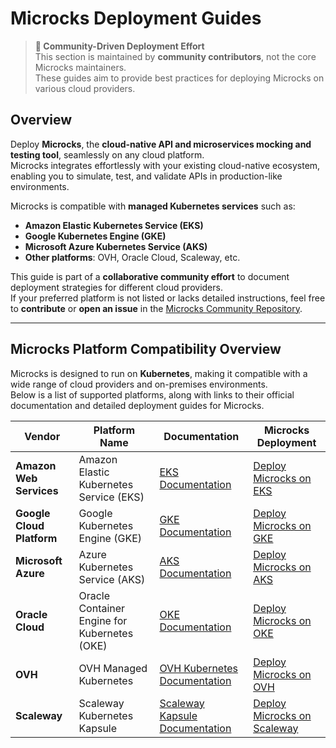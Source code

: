 # Microcks Deployment Guides  

> **🚀 Community-Driven Deployment Effort**  
> This section is maintained by **community contributors**, not the core Microcks maintainers.  
> These guides aim to provide best practices for deploying Microcks on various cloud providers.  

## Overview  

Deploy **Microcks**, the **cloud-native API and microservices mocking and testing tool**, seamlessly on any cloud platform.  
Microcks integrates effortlessly with your existing cloud-native ecosystem, enabling you to simulate, test, and validate APIs in production-like environments.  

Microcks is compatible with **managed Kubernetes services** such as:  

- **Amazon Elastic Kubernetes Service (EKS)**  
- **Google Kubernetes Engine (GKE)**  
- **Microsoft Azure Kubernetes Service (AKS)**  
- **Other platforms**: OVH, Oracle Cloud, Scaleway, etc.  

This guide is part of a **collaborative community effort** to document deployment strategies for different cloud providers.  
If your preferred platform is not listed or lacks detailed instructions, feel free to **contribute** or **open an issue** in the [Microcks Community Repository](https://github.com/microcks/community).  

---

## Microcks Platform Compatibility Overview  

Microcks is designed to run on **Kubernetes**, making it compatible with a wide range of cloud providers and on-premises environments.  
Below is a list of supported platforms, along with links to their official documentation and detailed deployment guides for Microcks.  

| Vendor                     | Platform Name                          | Documentation                                                                                     | Microcks Deployment                                                                                   |
|----------------------------|----------------------------------------|--------------------------------------------------------------------------------------------------|-------------------------------------------------------------------------------------------------------|
| **Amazon Web Services**    | Amazon Elastic Kubernetes Service (EKS) | [EKS Documentation](https://docs.aws.amazon.com/eks/latest/userguide/getting-started.html)       | [Deploy Microcks on EKS](https://github.com/microcks/community/tree/main/install/aws)                 |
| **Google Cloud Platform**  | Google Kubernetes Engine (GKE)          | [GKE Documentation](https://cloud.google.com/kubernetes-engine/docs/quickstart)                  | [Deploy Microcks on GKE](https://github.com/microcks/community/tree/main/install/gcp)                 |
| **Microsoft Azure**        | Azure Kubernetes Service (AKS)          | [AKS Documentation](https://learn.microsoft.com/en-us/azure/aks/)                                | [Deploy Microcks on AKS](https://github.com/microcks/community/tree/main/install/azure)               |
| **Oracle Cloud**           | Oracle Container Engine for Kubernetes (OKE) | [OKE Documentation](https://docs.oracle.com/en-us/iaas/Content/ContEng/Concepts/contengoverview.htm) | [Deploy Microcks on OKE](https://github.com/microcks/community/tree/main/install/oracle)              |
| **OVH**                    | OVH Managed Kubernetes                  | [OVH Kubernetes Documentation](https://docs.ovh.com/gb/en/kubernetes/)                           | [Deploy Microcks on OVH](https://github.com/microcks/community/tree/main/install/ovh)                 |
| **Scaleway**               | Scaleway Kubernetes Kapsule              | [Scaleway Kapsule Documentation](https://www.scaleway.com/en/docs/containers/kapsule/)           | [Deploy Microcks on Scaleway](https://github.com/microcks/community/tree/main/install/scaleway)       |
